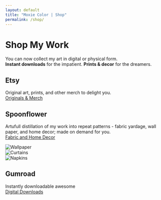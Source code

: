```yaml
---
layout: default
title: "Moxie Color | Shop"
permalink: /shop/
---
```


# Shop My Work

You can now collect my art in digital or physical form.  
**Instant downloads** for the impatient. **Prints & decor** for the dreamers.

## Etsy
Original art, prints, and other merch to delight you.  
<a class="btn" href="https://moxiecolor.etsy.com" target="_blank" rel="noopener">Originals & Merch</a>

## Spoonflower
Artufull distillation of my work into repeat patterns - fabric yardage, wall paper, and home decor; made on demand for you.  
<a class="btn" href="https://www.spoonflower.com/profiles/moxiecolor" target="_blank" rel="noopener">Fabric and Home Decor</a>
<div class="about-grid">
    <div class="about-photo">
        <img src="{{ '/assets/images/stores/Spoonflower1.png') | relative_url }}" 
             alt="Wallpaper"
             loading="lazy">
    </div>
    <div class="about-photo">
        <img src="{{ '/assets/images/stores/Spoonflower2.png') | relative_url }}" 
             alt="Curtains"
             loading="lazy">
    </div>
    <div class="about-photo">
         <img src="{{ '/assets/images/stores/Spoonflower3.png') | relative_url }}" 
             alt="Napkins"
             loading="lazy">   
    </div>
</div>

## Gumroad
Instantly downloadable awesome  
<a class="btn" href="https://moxiecolor.gumroad.com/" target="_blank" rel="noopener">Digital Downloads</a>
